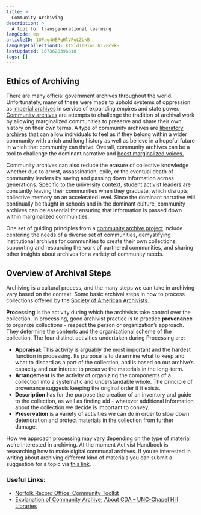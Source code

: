 ```yaml
---
title: >
  Community Archiving 
description: >
  A tool for transgenerational learning
langCode: en
articleID: 1OFag4WBPqHlVFoLZbkB
languageCollectionID: ktSld1rBioL3NI7Bcvk-
lastUpdated: 1673628396818
tags: []
---
```


## Ethics of Archiving

There are many official government archives throughout the world. Unfortunately, many of these were made to uphold systems of oppression as [imperial archives](https://www.versobooks.com/books/762-the-imperial-archive) in service of expanding empires and state power. [Community archives](https://library.unc.edu/wilson/shc/community-driven-archives/about/) are attempts to challenge the tradition of archival work by allowing marginalized communities to preserve and share their own history on their own terms. A type of community archives are [liberatory archives](https://medium.com/on-archivy/liberatory-archives-towards-belonging-and-believing-part-2-6f56c754eb17) that can allow individuals to feel as if they belong within a wider community with a rich and long history as well as believe in a hopeful future in which that community can thrive. Overall, community archives can be a tool to challenge the dominant narrative and [boost marginalized voices.](https://www.youtube.com/watch?v=XsNPlBBi1IE)

Community archives can also reduce the erasure of collective knowledge whether due to arrest, assassination, exile, or the eventual death of community leaders by saving and passing down information across generations. Specific to the university context, student activist leaders are constantly leaving their communities when they graduate, which disrupts collective memory on an accelerated level. Since the dominant narrative will continually be taught in schools and in the dominant culture, community archives can be essential for ensuring that information is passed down within marginalized communities.

One set of guiding principles from a [community archive project](https://library.unc.edu/wilson/shc/community-driven-archives/about/) include centering the needs of a diverse set of communities, demystifying institutional archives for communities to create their own collections, supporting and resourcing the work of partnered communities, and sharing other insights about archives for a variety of community needs.

<div></div>

## Overview of Archival Steps

Archiving is a cultural process, and the many steps we can take in archiving vary based on the context. Some basic archival steps in how to process collections offered by the [Society of American Archivists](https://www2.archivists.org/groups/diverse-sexuality-and-gender-section/information-for-community-archives-archives-101-basic-principles).

**Processing** is the activity during which the archivists take control over the collection. In processing, good archivist practice is to practice **provenance** to organize collections - respect the person or organization’s approach. They determine the contents and the organizational scheme of the collection. The four distinct activities undertaken during Processing are:

-   **Appraisal:** This activity is arguably the most important and the hardest function in processing. Its purpose is to determine what to keep and what to discard as a part of the collection, and is based on our archive’s capacity and our interest to preserve the materials in the long-term.
-   **Arrangement** is the activity of organizing the components of a collection into a systematic and understandable whole. The principle of provenance suggests keeping the original order if it exists.
-   **Description** has for the purpose the creation of an inventory and guide to the collection, as well as finding aid - whatever additional information about the collection we decide is important to convey.
-   **Preservation** is a variety of activities we can do in order to slow down deterioration and protect materials in the collection from further damage.

How we approach processing may vary depending on the type of material we’re interested in archiving. At the moment Activist Handbook is researching how to make digital communal archives. If you’re interested in writing about archiving different kind of materials you can submit a suggestion for a topic via [this link](https://airtable.com/shr8oOvaeHOtBOK5t).

### Useful Links:

-   [Norfolk Record Office: Community Toolkit](https://www.archives.norfolk.gov.uk/community-archives/about-the-toolkit)
-   [Explanation of Community Archive](https://blogs.lib.unc.edu/shc/2018/09/24/what-is-a-community-archive/); [About CDA – UNC-Chapel Hill Libraries](https://library.unc.edu/wilson/shc/community-driven-archives/about/)